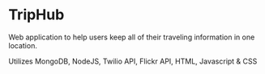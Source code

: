 # TripHub

Web application to help users keep all of their traveling information in one location.

Utilizes MongoDB, NodeJS,  Twilio API, Flickr API, HTML, Javascript & CSS
